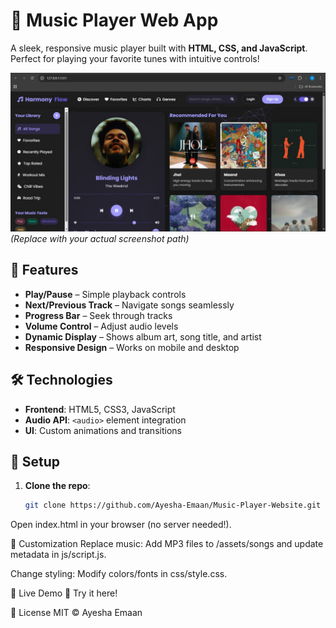 # 🎵 Music Player Web App  

A sleek, responsive music player built with **HTML, CSS, and JavaScript**. Perfect for playing your favorite tunes with intuitive controls!  

![Music Player Screenshot](SS.jpg) *(Replace with your actual screenshot path)*  

## 🎯 Features  
- **Play/Pause** – Simple playback controls  
- **Next/Previous Track** – Navigate songs seamlessly  
- **Progress Bar** – Seek through tracks  
- **Volume Control** – Adjust audio levels  
- **Dynamic Display** – Shows album art, song title, and artist  
- **Responsive Design** – Works on mobile and desktop  

## 🛠️ Technologies  
- **Frontend**: HTML5, CSS3, JavaScript  
- **Audio API**: `<audio>` element integration  
- **UI**: Custom animations and transitions  

## 🚀 Setup  
1. **Clone the repo**:  
   ```bash  
   git clone https://github.com/Ayesha-Emaan/Music-Player-Website.git  
Open index.html in your browser (no server needed!).

🎨 Customization
Replace music: Add MP3 files to /assets/songs and update metadata in js/script.js.

Change styling: Modify colors/fonts in css/style.css.

🌟 Live Demo
🔗 Try it here! 

📝 License
MIT © Ayesha Emaan
